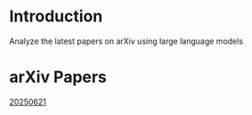 # Introduction
Analyze the latest papers on arXiv using large language models

# arXiv Papers

[20250621](arxiv_papers_data/arxiv_papers_20250621_analyzed.md)
